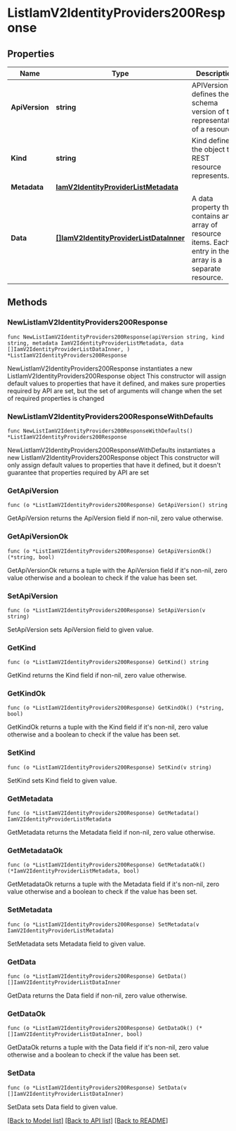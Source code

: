 # ListIamV2IdentityProviders200Response

## Properties

Name | Type | Description | Notes
------------ | ------------- | ------------- | -------------
**ApiVersion** | **string** | APIVersion defines the schema version of this representation of a resource. | [readonly] 
**Kind** | **string** | Kind defines the object this REST resource represents. | [readonly] 
**Metadata** | [**IamV2IdentityProviderListMetadata**](IamV2IdentityProviderListMetadata.md) |  | 
**Data** | [**[]IamV2IdentityProviderListDataInner**](IamV2IdentityProviderListDataInner.md) | A data property that contains an array of resource items. Each entry in the array is a separate resource. | 

## Methods

### NewListIamV2IdentityProviders200Response

`func NewListIamV2IdentityProviders200Response(apiVersion string, kind string, metadata IamV2IdentityProviderListMetadata, data []IamV2IdentityProviderListDataInner, ) *ListIamV2IdentityProviders200Response`

NewListIamV2IdentityProviders200Response instantiates a new ListIamV2IdentityProviders200Response object
This constructor will assign default values to properties that have it defined,
and makes sure properties required by API are set, but the set of arguments
will change when the set of required properties is changed

### NewListIamV2IdentityProviders200ResponseWithDefaults

`func NewListIamV2IdentityProviders200ResponseWithDefaults() *ListIamV2IdentityProviders200Response`

NewListIamV2IdentityProviders200ResponseWithDefaults instantiates a new ListIamV2IdentityProviders200Response object
This constructor will only assign default values to properties that have it defined,
but it doesn't guarantee that properties required by API are set

### GetApiVersion

`func (o *ListIamV2IdentityProviders200Response) GetApiVersion() string`

GetApiVersion returns the ApiVersion field if non-nil, zero value otherwise.

### GetApiVersionOk

`func (o *ListIamV2IdentityProviders200Response) GetApiVersionOk() (*string, bool)`

GetApiVersionOk returns a tuple with the ApiVersion field if it's non-nil, zero value otherwise
and a boolean to check if the value has been set.

### SetApiVersion

`func (o *ListIamV2IdentityProviders200Response) SetApiVersion(v string)`

SetApiVersion sets ApiVersion field to given value.


### GetKind

`func (o *ListIamV2IdentityProviders200Response) GetKind() string`

GetKind returns the Kind field if non-nil, zero value otherwise.

### GetKindOk

`func (o *ListIamV2IdentityProviders200Response) GetKindOk() (*string, bool)`

GetKindOk returns a tuple with the Kind field if it's non-nil, zero value otherwise
and a boolean to check if the value has been set.

### SetKind

`func (o *ListIamV2IdentityProviders200Response) SetKind(v string)`

SetKind sets Kind field to given value.


### GetMetadata

`func (o *ListIamV2IdentityProviders200Response) GetMetadata() IamV2IdentityProviderListMetadata`

GetMetadata returns the Metadata field if non-nil, zero value otherwise.

### GetMetadataOk

`func (o *ListIamV2IdentityProviders200Response) GetMetadataOk() (*IamV2IdentityProviderListMetadata, bool)`

GetMetadataOk returns a tuple with the Metadata field if it's non-nil, zero value otherwise
and a boolean to check if the value has been set.

### SetMetadata

`func (o *ListIamV2IdentityProviders200Response) SetMetadata(v IamV2IdentityProviderListMetadata)`

SetMetadata sets Metadata field to given value.


### GetData

`func (o *ListIamV2IdentityProviders200Response) GetData() []IamV2IdentityProviderListDataInner`

GetData returns the Data field if non-nil, zero value otherwise.

### GetDataOk

`func (o *ListIamV2IdentityProviders200Response) GetDataOk() (*[]IamV2IdentityProviderListDataInner, bool)`

GetDataOk returns a tuple with the Data field if it's non-nil, zero value otherwise
and a boolean to check if the value has been set.

### SetData

`func (o *ListIamV2IdentityProviders200Response) SetData(v []IamV2IdentityProviderListDataInner)`

SetData sets Data field to given value.



[[Back to Model list]](../README.md#documentation-for-models) [[Back to API list]](../README.md#documentation-for-api-endpoints) [[Back to README]](../README.md)


